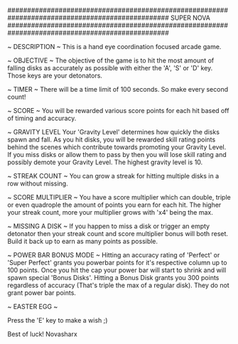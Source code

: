 ################################################################################################# SUPER NOVA #################################################################################################

~ DESCRIPTION ~
This is a hand eye coordination focused arcade game.

~ OBJECTIVE ~
The objective of the game is to hit the most amount of falling disks as accurately as possible with either the 'A', 'S' or 'D' key. Those keys are your detonators.

~ TIMER ~
There will be a time limit of 100 seconds. So make every second count!

~ SCORE ~
You will be rewarded various score points for each hit based off of timing and accuracy.

~ GRAVITY LEVEL
Your 'Gravity Level' determines how quickly the disks spawn and fall. As you hit disks, you will be rewarded skill rating points behind the scenes which contribute towards promoting your Gravity Level. If you miss disks or allow them to pass by then you will lose skill rating and possibly demote your Gravity Level. The highest gravity level is 10.

~ STREAK COUNT ~
You can grow a streak for hitting multiple disks in a row without missing.

~ SCORE MULTIPLIER ~
You have a score multiplier which can double, triple or even quadrople the amount of points you earn for each hit. The higher your streak count, more your multiplier grows with 'x4' being the max.

~ MISSING A DISK ~
If you happen to miss a disk or trigger an empty detonator then your streak count and score multiplier bonus will both reset. Build it back up to earn as many points as possible.

~ POWER BAR BONUS MODE ~
Hitting an accuracy rating of 'Perfect' or 'Super Perfect' grants you powerbar points for it's respective column up to 100 points. Once you hit the cap your power bar will start to shrink and will spawn special 'Bonus Disks'. Hitting a Bonus Disk grants you 300 points regardless of accuracy (That's triple the max of a regular disk). They do not grant power bar points.








~ EASTER EGG ~

Press the 'E' key to make a wish ;)




Best of luck!
Novasharx